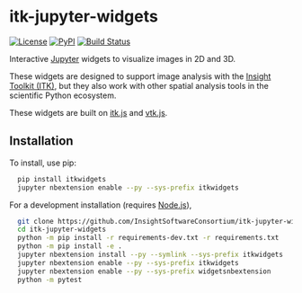 itk-jupyter-widgets
===============================

[![License](https://img.shields.io/badge/License-Apache%202.0-blue.svg)](https://github.com/InsightSoftwareConsortium/itk-jupyter-widgets/blob/master/LICENSE)
[![PyPI](https://img.shields.io/pypi/v/itkwidgets.svg)](https://pypi.python.org/pypi/itkwidgets)
[![Build Status](https://circleci.com/gh/InsightSoftwareConsortium/itk-jupyter-widgets.svg?style=shield)](https://circleci.com/gh/InsightSoftwareConsortium/itk-jupyter-widgets)

Interactive [Jupyter](https://jupyter.org/) widgets to visualize images in 2D and 3D.

These widgets are designed to support image analysis with the [Insight Toolkit
(ITK)](https://itk.org/), but they also work with other spatial analysis tools
in the scientific Python ecosystem.

These widgets are built on
[itk.js](https://github.com/InsightSoftwareConsortium/itk-js) and
[vtk.js](https://github.com/Kitware/vtk-js).

Installation
------------

To install, use pip:

```sh
  pip install itkwidgets
  jupyter nbextension enable --py --sys-prefix itkwidgets
```


For a development installation (requires [Node.js](https://nodejs.org/en/download/)),

```sh
  git clone https://github.com/InsightSoftwareConsortium/itk-jupyter-widgets.git
  cd itk-jupyter-widgets
  python -m pip install -r requirements-dev.txt -r requirements.txt
  python -m pip install -e .
  jupyter nbextension install --py --symlink --sys-prefix itkwidgets
  jupyter nbextension enable --py --sys-prefix itkwidgets
  jupyter nbextension enable --py --sys-prefix widgetsnbextension
  python -m pytest
```
